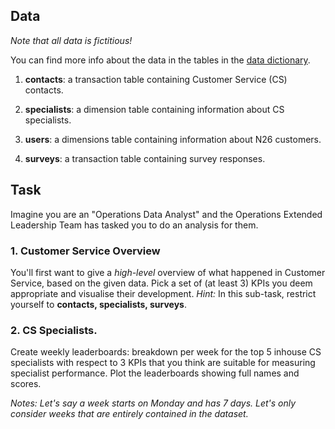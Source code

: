 

## Data

*Note that all data is fictitious!*

You can find more info about the data in the tables in the [data dictionary](Dictionary.yml).

  1. **contacts**: a transaction table containing Customer Service (CS) contacts.

  2. **specialists**: a dimension table containing information about CS specialists.

  3. **users**: a dimensions table containing information about N26 customers.

  4. **surveys**: a transaction table containing survey responses.



## Task

Imagine you are an "Operations Data Analyst" and the Operations Extended Leadership Team has tasked you to do an analysis for them.

### 1. Customer Service Overview

You'll first want to give a *high-level* overview of what happened in Customer Service, based on the given data. Pick a set of (at least 3) KPIs you deem appropriate and visualise their development. *Hint:* In this sub-task, restrict yourself to **contacts, specialists, surveys**.


### 2. CS Specialists.

Create weekly leaderboards: breakdown per week for the top 5 inhouse CS specialists with respect to 3 KPIs that you think are suitable for measuring specialist performance. Plot the leaderboards showing full names and scores. 

*Notes: Let's say a week starts on Monday and has 7 days. Let's only consider weeks that are entirely contained in the dataset.*

